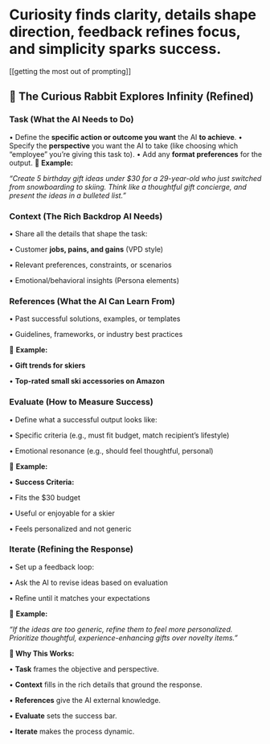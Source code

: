 

# **Curiosity finds clarity, details shape direction, feedback refines focus, and simplicity sparks success.**
[[getting the most out of prompting]]

## **🐇 The Curious Rabbit Explores Infinity (Refined)**

  

### **Task (What the AI Needs to Do)**

• Define the **specific action or outcome you want** the AI **to achieve**.
• Specify the **perspective** you want the AI to take (like choosing which “employee” you’re giving this task to).
• Add any **format preferences** for the output. 
🔧 **Example:**

_“Create 5 birthday gift ideas under $30 for a 29-year-old who just switched from snowboarding to skiing. Think like a thoughtful gift concierge, and present the ideas in a bulleted list.”_

  

### **Context (The Rich Backdrop AI Needs)**

• Share all the details that shape the task:

• Customer **jobs, pains, and gains** (VPD style)

• Relevant preferences, constraints, or scenarios

• Emotional/behavioral insights (Persona elements)


  

### **References (What the AI Can Learn From)**

• Past successful solutions, examples, or templates

• Guidelines, frameworks, or industry best practices

  

🔧 **Example:**

• **Gift trends for skiers**

• **Top-rated small ski accessories on Amazon**

  

### **Evaluate (How to Measure Success)**

• Define what a successful output looks like:

• Specific criteria (e.g., must fit budget, match recipient’s lifestyle)

• Emotional resonance (e.g., should feel thoughtful, personal)

  

🔧 **Example:**

• **Success Criteria:**

• Fits the $30 budget

• Useful or enjoyable for a skier

• Feels personalized and not generic

  

### **Iterate (Refining the Response)**

• Set up a feedback loop:

• Ask the AI to revise ideas based on evaluation

• Refine until it matches your expectations

  

🔧 **Example:**

_“If the ideas are too generic, refine them to feel more personalized. Prioritize thoughtful, experience-enhancing gifts over novelty items.”_

**🚀 Why This Works:**

• **Task** frames the objective and perspective.

• **Context** fills in the rich details that ground the response.

• **References** give the AI external knowledge.

• **Evaluate** sets the success bar.

• **Iterate** makes the process dynamic.

  